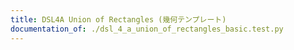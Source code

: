```yaml
---
title: DSL4A Union of Rectangles (幾何テンプレート)
documentation_of: ./dsl_4_a_union_of_rectangles_basic.test.py
---
```


